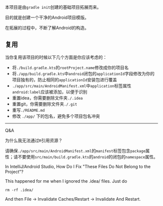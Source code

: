 本项目是由`gradle init`创建的基础项目拓展而来。

目的就是创建一个干净的Android项目模版。

在拓展的过程中，不断了解Android的构造。

## 复用

当你复用该项目的时候以下几个方面是你应该考虑的：

- 将`./build.gradle.kts`的`rootProject.name`修改成你的项目名
- 将`./app/build.gradle.kts`中`android`闭包的`applicationId`字段修改为你的项目独有的，防止相同的`applicationId`安装包进行覆盖
- `./app/src/main/AndroidManifest.xml`中`application`标签属性`android:label`应该被添加，以便于识别
- 重置idea，你需要删除文件夹`./.idea`
- 重置git，你需要删除文件夹`./.git`
- 重写`./README.md`
- 修改 `./app/` 下的包名，避免多个项目包名冲突

---

Q&A

为什么我无法通过`R`引用资源？

请确保`./app/src/main/AndroidManifest.xml`的`manifest`标签包含`package`属性；请不要使用`src/main/build.gradle.kts`的`android`的闭包的`namespace`属性。

In IntelliJ/Android Studio, How Do I Fix "These Files Do Not Belong to the Project"?

This happened for me when I ignored the .idea/ files. Just do
```shell
rm -rf .idea/
```
And then File -> Invalidate Caches/Restart -> Invalidate And Restart.